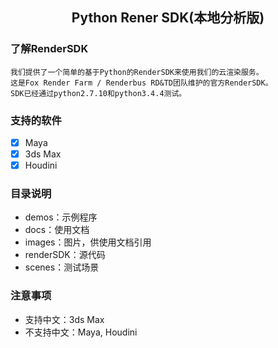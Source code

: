 ## <center> Python Rener SDK(本地分析版) </center>

### 了解RenderSDK
    我们提供了一个简单的基于Python的RenderSDK来使用我们的云渲染服务。
    这是Fox Render Farm / Renderbus RD&TD团队维护的官方RenderSDK。
    SDK已经通过python2.7.10和python3.4.4测试。
    
### 支持的软件
- [x] Maya
- [x] 3ds Max
- [x] Houdini

### 目录说明
- demos：示例程序
- docs：使用文档
- images：图片，供使用文档引用
- renderSDK：源代码
- scenes：测试场景

### 注意事项
- 支持中文：3ds Max
- 不支持中文：Maya, Houdini
